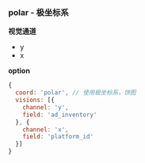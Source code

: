 ### polar - 极坐标系

**视觉通道**

- y
- x

**option**

```js
{
  coord: 'polar', // 使用极坐标系，饼图
  visions: [{
    channel: 'y',
    field: 'ad_inventory'
  }, {
    channel: 'x',
    field: 'platform_id'
  }]
}
```